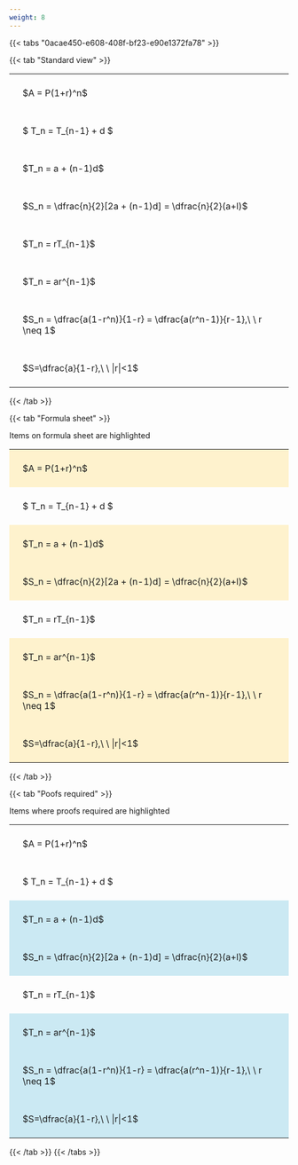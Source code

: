 ```yaml
---
weight: 8
---
```


{{< tabs "0acae450-e608-408f-bf23-e90e1372fa78" >}}

{{< tab "Standard view" >}}

<style type="text/css">
#T_9dc96 th.col_heading {
  text-align: left;
  font-size: 1em;
}
#T_9dc96 td {
  text-align: left;
  font-size: 1em;
  padding: 1.5em;
}
</style>
<table id="T_9dc96">
  <thead>
  </thead>
  <tbody>
    <tr>
      <td id="T_9dc96_row0_col0" class="data row0 col0" >$A = P(1+r)^n$</td>
    </tr>
    <tr>
      <td id="T_9dc96_row1_col0" class="data row1 col0" >$ T_n = T_{n-1} + d $</td>
    </tr>
    <tr>
      <td id="T_9dc96_row2_col0" class="data row2 col0" >$T_n = a + (n-1)d$</td>
    </tr>
    <tr>
      <td id="T_9dc96_row3_col0" class="data row3 col0" >$S_n = \dfrac{n}{2}[2a + (n-1)d] = \dfrac{n}{2}(a+l)$</td>
    </tr>
    <tr>
      <td id="T_9dc96_row4_col0" class="data row4 col0" >$T_n = rT_{n-1}$</td>
    </tr>
    <tr>
      <td id="T_9dc96_row5_col0" class="data row5 col0" >$T_n = ar^{n-1}$</td>
    </tr>
    <tr>
      <td id="T_9dc96_row6_col0" class="data row6 col0" >$S_n = \dfrac{a(1-r^n)}{1-r} = \dfrac{a(r^n-1)}{r-1},\ \  r \neq 1$</td>
    </tr>
    <tr>
      <td id="T_9dc96_row7_col0" class="data row7 col0" >$S=\dfrac{a}{1-r},\ \ |r|<1$</td>
    </tr>
  </tbody>
</table>
{{< /tab >}}

{{< tab "Formula sheet" >}}

Items on formula sheet are highlighted 
<br>
<style type="text/css">
#T_3fd1b th.col_heading {
  text-align: left;
  font-size: 1em;
}
#T_3fd1b td {
  text-align: left;
  font-size: 1em;
  padding: 1.5em;
}
#T_3fd1b_row0_col0, #T_3fd1b_row2_col0, #T_3fd1b_row3_col0, #T_3fd1b_row5_col0, #T_3fd1b_row6_col0, #T_3fd1b_row7_col0 {
  background-color: rgba(255,194,10, 0.2);
}
#T_3fd1b_row1_col0, #T_3fd1b_row4_col0 {
  background-color: rgba(0,0,0,0);
}
</style>
<table id="T_3fd1b">
  <thead>
  </thead>
  <tbody>
    <tr>
      <td id="T_3fd1b_row0_col0" class="data row0 col0" >$A = P(1+r)^n$</td>
    </tr>
    <tr>
      <td id="T_3fd1b_row1_col0" class="data row1 col0" >$ T_n = T_{n-1} + d $</td>
    </tr>
    <tr>
      <td id="T_3fd1b_row2_col0" class="data row2 col0" >$T_n = a + (n-1)d$</td>
    </tr>
    <tr>
      <td id="T_3fd1b_row3_col0" class="data row3 col0" >$S_n = \dfrac{n}{2}[2a + (n-1)d] = \dfrac{n}{2}(a+l)$</td>
    </tr>
    <tr>
      <td id="T_3fd1b_row4_col0" class="data row4 col0" >$T_n = rT_{n-1}$</td>
    </tr>
    <tr>
      <td id="T_3fd1b_row5_col0" class="data row5 col0" >$T_n = ar^{n-1}$</td>
    </tr>
    <tr>
      <td id="T_3fd1b_row6_col0" class="data row6 col0" >$S_n = \dfrac{a(1-r^n)}{1-r} = \dfrac{a(r^n-1)}{r-1},\ \  r \neq 1$</td>
    </tr>
    <tr>
      <td id="T_3fd1b_row7_col0" class="data row7 col0" >$S=\dfrac{a}{1-r},\ \ |r|<1$</td>
    </tr>
  </tbody>
</table>
{{< /tab >}}

{{< tab "Poofs required" >}}

Items where proofs required are highlighted 
<br>
<style type="text/css">
#T_7dfd8 th.col_heading {
  text-align: left;
  font-size: 1em;
}
#T_7dfd8 td {
  text-align: left;
  font-size: 1em;
  padding: 1.5em;
}
#T_7dfd8_row0_col0, #T_7dfd8_row1_col0, #T_7dfd8_row4_col0 {
  background-color: rgba(0,0,0,0);
}
#T_7dfd8_row2_col0, #T_7dfd8_row3_col0, #T_7dfd8_row5_col0, #T_7dfd8_row6_col0, #T_7dfd8_row7_col0 {
  background-color: rgba(0,150,200, 0.2);
}
</style>
<table id="T_7dfd8">
  <thead>
  </thead>
  <tbody>
    <tr>
      <td id="T_7dfd8_row0_col0" class="data row0 col0" >$A = P(1+r)^n$</td>
    </tr>
    <tr>
      <td id="T_7dfd8_row1_col0" class="data row1 col0" >$ T_n = T_{n-1} + d $</td>
    </tr>
    <tr>
      <td id="T_7dfd8_row2_col0" class="data row2 col0" >$T_n = a + (n-1)d$</td>
    </tr>
    <tr>
      <td id="T_7dfd8_row3_col0" class="data row3 col0" >$S_n = \dfrac{n}{2}[2a + (n-1)d] = \dfrac{n}{2}(a+l)$</td>
    </tr>
    <tr>
      <td id="T_7dfd8_row4_col0" class="data row4 col0" >$T_n = rT_{n-1}$</td>
    </tr>
    <tr>
      <td id="T_7dfd8_row5_col0" class="data row5 col0" >$T_n = ar^{n-1}$</td>
    </tr>
    <tr>
      <td id="T_7dfd8_row6_col0" class="data row6 col0" >$S_n = \dfrac{a(1-r^n)}{1-r} = \dfrac{a(r^n-1)}{r-1},\ \  r \neq 1$</td>
    </tr>
    <tr>
      <td id="T_7dfd8_row7_col0" class="data row7 col0" >$S=\dfrac{a}{1-r},\ \ |r|<1$</td>
    </tr>
  </tbody>
</table>
{{< /tab >}}
{{< /tabs >}}
